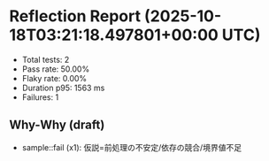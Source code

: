 # Reflection Report (2025-10-18T03:21:18.497801+00:00 UTC)

- Total tests: 2
- Pass rate: 50.00%
- Flaky rate: 0.00%
- Duration p95: 1563 ms
- Failures: 1

## Why-Why (draft)
- sample::fail (x1): 仮説=前処理の不安定/依存の競合/境界値不足

